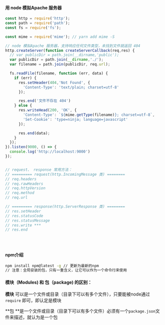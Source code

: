 #### 用 node 模拟Apache 服务器

```javascript
const http = require('http');
const path = require('path');
const fs = require('fs');

const mime = require('mime'); // yarn add mime -S

// node 模拟Apache 服务器，支持响应任何文件类型，未找到文件就返回 404
http.createServer(function createServerCallback(req,res) {
  // var publicDir = path.join(__dirname,'public');
  var publicDir = path.join(__dirname,'./');
  var filename = path.join(publicDir, req.url);

  fs.readFile(filename, function (err, data) {
    if (err) {
      res.setHeader(404,'Not Found', {
        'Content-Type': 'text/plain; charset=utf-8'
      });

      res.end('文件不存在 404')
    } else {
      res.writeHead(200, 'OK', {
        'Content-Type': `${mime.getType(filename)}; charset=utf-8`,
        'Set-Cookie': 'type=ninja; language=javascript'
      });

      res.end(data);
    }
  });
}).listen(9000, () => {
  console.log('http://localhost:9000')
});


// request、 response 常用方法：
// ========= request(http.IncomingMessage 类) ========
// req.headers
// req.rawHeaders
// req.httpVersion
// req.method
// req.url

// ========= response(http.ServerResponse 类) ========
// res.setHeader
// res.statusCode
// res.statusMessage
// res.write ***
// res.end





```

#### npm介绍

```bash
npm install npm@latest -g // 更新为最新的npm
// 注意：全局安装的包，只有一重含义，让它可以作为一个命令行来使用
```



#### 模块（Modules) 和 包（package) 的区别：

**模块** 可以是一个文件或目录（目录下可以有多个文件），只要能被node通过 `require` 即可，即认定是模块

**包 **是一个文件或目录（目录下可以有多个文件）必须有一个`package.json`文件来描述，就认为是一个包





